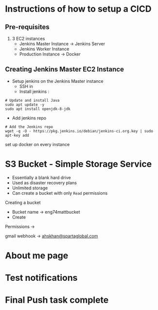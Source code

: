 # Instructions of how to setup a CICD
## Pre-requisites
1. 3 EC2 instances
   - Jenkins Master Instance -> Jenkins Server
   - Jenkins Worker Instance
   - Production Instance -> Docker

## Creating Jenkins Master EC2 Instance
- Setup jenkins on the Jenkins Master instance 
  - SSH in
  - Install jenkins :
```
# Update and install Java
sudo apt update -y
sudo apt install openjdk-8-jdk
```
  - Add jenkins repo
```
# Add the Jenkins repo
wget -q -O - https://pkg.jenkins.io/debian/jenkins-ci.org.key | sudo apt-key add
```

set up docker on every instance

# S3 Bucket - Simple Storage Service
- Essentially a blank hard drive
- Used as disaster recovery plans
- Unlimited storage
- Can create a bucket with only `Read` permissions

Creating a bucket
- Bucket name -> eng74mattbucket
- Create

Permissions ->


gmail webhook -> ahskhan@spartaglobal.com

# About me page
# Test notifications
# Final Push task complete